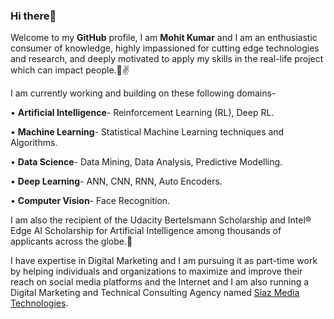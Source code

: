 ### Hi there👋

Welcome to my **GitHub** profile, I am **Mohit Kumar** and I am an enthusiastic consumer of knowledge, highly impassioned for cutting edge technologies and research, and deeply motivated to apply my skills in the real-life project which can impact people.🤩✌️

I am currently working and building on these following domains-

•	**Artificial Intelligence**- Reinforcement Learning (RL), Deep RL.

•	**Machine Learning**- Statistical Machine Learning techniques and Algorithms.

•	**Data Science**- Data Mining, Data Analysis, Predictive Modelling.

•	**Deep Learning**- ANN, CNN, RNN, Auto Encoders.

•	**Computer Vision**- Face Recognition.

I am also the recipient of the Udacity Bertelsmann Scholarship and Intel® Edge AI Scholarship for Artificial Intelligence among thousands of applicants across the globe.🤩

I have expertise in Digital Marketing and I am pursuing it as part-time work by helping individuals and organizations to maximize and improve their reach on social media platforms and the Internet and I am also running a Digital Marketing and Technical Consulting Agency named [Siaz Media Technologies](https://www.siazmediatechnologies.com/).


